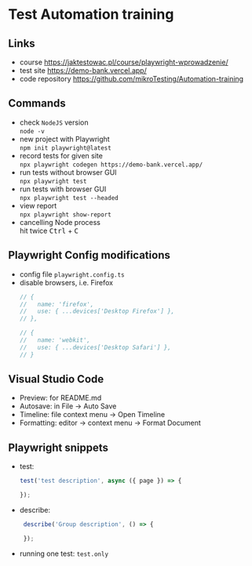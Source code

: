 # Test Automation training

## Links
- course https://jaktestowac.pl/course/playwright-wprowadzenie/
- test site https://demo-bank.vercel.app/  
- code repository https://github.com/mikroTesting/Automation-training

## Commands
- check `NodeJS` version  
`node -v`
- new project with Playwright  
`npm init playwright@latest`
- record tests for given site  
`npx playwright codegen https://demo-bank.vercel.app/`
- run tests without browser GUI  
`npx playwright test`
- run tests with browser GUI  
`npx playwright test --headed`
- view report  
`npx playwright show-report`
- cancelling Node process  
hit twice <kbd>Ctrl</kbd> + <kbd>C</kbd>

## Playwright Config modifications
- config file `playwright.config.ts`
- disable browsers, i.e. Firefox  
    ```javascript
    // {
    //   name: 'firefox',
    //   use: { ...devices['Desktop Firefox'] },
    // },

    // {
    //   name: 'webkit',
    //   use: { ...devices['Desktop Safari'] },
    // }
    ```

## Visual Studio Code
- Preview: for README.md
- Autosave: in File -> Auto Save
- Timeline: file context menu -> Open Timeline
- Formatting: editor -> context menu -> Format Document

## Playwright snippets
- test:
    ```javascript
    test('test description', async ({ page }) => {
    
    });
    ```
- describe:
    ```javascript
     describe('Group description', () => {

     });
    ```
- running one test: `test.only`